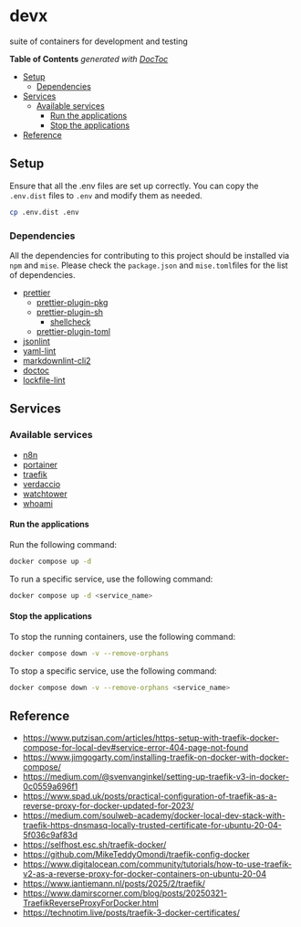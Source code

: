 
# devx

suite of containers for development and testing

<!-- START doctoc generated TOC please keep comment here to allow auto update -->
<!-- DON'T EDIT THIS SECTION, INSTEAD RE-RUN doctoc TO UPDATE -->
**Table of Contents**  _generated with [DocToc](https://github.com/thlorenz/doctoc)_

- [Setup](#setup)
  - [Dependencies](#dependencies)
- [Services](#services)
  - [Available services](#available-services)
    - [Run the applications](#run-the-applications)
    - [Stop the applications](#stop-the-applications)
- [Reference](#reference)

<!-- END doctoc generated TOC please keep comment here to allow auto update -->

## Setup

Ensure that all the .env files are set up correctly. You can copy the `.env.dist` files to `.env` and modify them as needed.

```bash
cp .env.dist .env
```

### Dependencies

All the dependencies for contributing to this project should be installed via `npm` and `mise`. Please check the `package.json`
and `mise.toml`files for the list of dependencies.

- [prettier](https://prettier.io/)
  - [prettier-plugin-pkg](https://github.com/un-ts/prettier/tree/master/packages/pkg)
  - [prettier-plugin-sh](https://github.com/un-ts/prettier/tree/master/packages/sh)
    - [shellcheck](https://github.com/koalaman/shellcheck)
  - [prettier-plugin-toml](https://github.com/un-ts/prettier/tree/master/packages/toml)
- [jsonlint](https://github.com/prantlf/jsonlint)
- [yaml-lint](https://github.com/rasshofer/yaml-lint)
- [markdownlint-cli2](https://github.com/DavidAnson/markdownlint-cli2)
- [doctoc](https://github.com/thlorenz/doctoc)
- [lockfile-lint](https://github.com/lirantal/lockfile-lint)

## Services

### Available services

 - [n8n](./services/n8n/README.md)
 - [portainer](./services/portainer/README.md)
 - [traefik](./services/traefik/README.md)
 - [verdaccio](./services/verdaccio/README.md)
 - [watchtower](./services/watchtower/README.md)
 - [whoami](./services/whoami/README.md)

#### Run the applications

Run the following command:

```sh
docker compose up -d
```

To run a specific service, use the following command:

```sh
docker compose up -d <service_name>
```

#### Stop the applications

To stop the running containers, use the following command:

```sh
docker compose down -v --remove-orphans
```

To stop a specific service, use the following command:

```sh
docker compose down -v --remove-orphans <service_name>
```

## Reference

- <https://www.putzisan.com/articles/https-setup-with-traefik-docker-compose-for-local-dev#service-error-404-page-not-found>
- <https://www.jimgogarty.com/installing-traefik-on-docker-with-docker-compose/>
- <https://medium.com/@svenvanginkel/setting-up-traefik-v3-in-docker-0c0559a696f1>
- <https://www.spad.uk/posts/practical-configuration-of-traefik-as-a-reverse-proxy-for-docker-updated-for-2023/>
- <https://medium.com/soulweb-academy/docker-local-dev-stack-with-traefik-https-dnsmasq-locally-trusted-certificate-for-ubuntu-20-04-5f036c9af83d>
- <https://selfhost.esc.sh/traefik-docker/>
- <https://github.com/MikeTeddyOmondi/traefik-config-docker>
- <https://www.digitalocean.com/community/tutorials/how-to-use-traefik-v2-as-a-reverse-proxy-for-docker-containers-on-ubuntu-20-04>
- <https://www.iantiemann.nl/posts/2025/2/traefik/>
- <https://www.damirscorner.com/blog/posts/20250321-TraefikReverseProxyForDocker.html>
- <https://technotim.live/posts/traefik-3-docker-certificates/>
